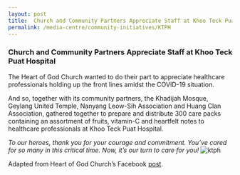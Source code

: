 ```yaml
---
layout: post
title:  Church and Community Partners Appreciate Staff at Khoo Teck Puat Hospital
permalink: /media-centre/community-initiatives/KTPH
---
```


### Church and Community Partners Appreciate Staff at Khoo Teck Puat Hospital ### 

The Heart of God Church wanted to do their part to appreciate healthcare professionals holding up the front lines amidst the COVID-19 situation.

And so, together with its community partners, the Khadijah Mosque, Geylang United Temple, Nanyang Leow-Sih Association and Huang Clan Association, gathered together to prepare and distribute 300 care packs containing an assortment of fruits, vitamin-C and heartfelt notes to healthcare professionals at Khoo Teck Puat Hospital.

_To our heroes, thank you for your courage and commitment. You’ve cared for so many in this critical time. Now, it’s our turn to care for you!_
![ktph](/images/KTPH.jpg)

Adapted from Heart of God Church’s Facebook [post](https://www.facebook.com/HOGCsg/posts/10162801402980648).
